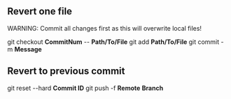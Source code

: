 ## Revert one file
WARNING: Commit all changes first as this will overwrite local files!

git checkout **CommitNum** -- **Path/To/File**
git add **Path/To/File**
git commit -m **Message**


## Revert to previous commit
git reset --hard **Commit ID**
git push -f **Remote** **Branch**
